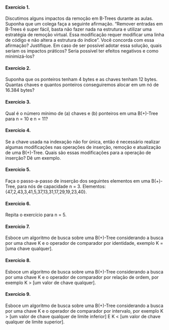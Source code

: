 #### Exercício 1. 
Discutimos alguns impactos da remoção em B-Trees durante as aulas. Suponha
que um colega faça a seguinte afirmação. “Remover entradas em B-Trees é super fácil, basta
não fazer nada na estrutura e utilizar uma estratégia de remoção virtual. Essa modificação
requer modificar uma linha de código e não altera a estrutura do índice”. Você concorda com
essa afirmação? Justifique. Em caso de ser possível adotar essa solução, quais seriam os
impactos práticos? Seria possível ter efeitos negativos e como minimizá-los?


#### Exercício 2. 
Suponha que os ponteiros tenham 4 bytes e as chaves tenham 12 bytes. Quantas
chaves e quantos ponteiros conseguiremos alocar em um nó de 16.384 bytes?


#### Exercício 3. 
Qual é o número mínimo de (a) chaves e (b) ponteiros em uma B(+)-Tree para n =
10 e n = 11?


#### Exercício 4. 
Se a chave usada na indexação não for única, então é necessário realizar
algumas modificações nas operações de inserção, remoção e atualização de uma B(+)-Tree.
Quais são essas modificações para a operação de inserção? Dê um exemplo.


#### Exercício 5. 
Faça o passo-a-passo de inserção dos seguintes elementos em uma B(+)-Tree,
para nós de capacidade n = 3. Elementos: {47,2,43,3,41,5,37,13,31,17,29,19,23,40}.


#### Exercício 6. 
Repita o exercício para n = 5.


#### Exercício 7. 
Esboce um algoritmo de busca sobre uma B(+)-Tree considerando a busca por
uma chave K e o operador de comparador por identidade, exemplo K = [uma chave qualquer].


#### Exercício 8. 
Esboce um algoritmo de busca sobre uma B(+)-Tree considerando a busca por
uma chave K e o operador de comparador por relação de ordem, por exemplo K > [um valor de
chave qualquer].


#### Exercício 9. 
Esboce um algoritmo de busca sobre uma B(+)-Tree considerando a busca por
uma chave K e o operador de comparador por intervalo, por exemplo K > [um valor de chave
qualquer de limite inferior] E K < [um valor de chave qualquer de limite superior].